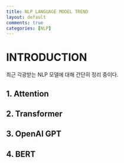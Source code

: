 ```yaml
---
title: NLP LANGUAGE MODEL TREND
layout: default
comments: true
categories: [NLP]
---
```

# INTRODUCTION
최근 각광받는 NLP 모델에 대해 간단히 정리 중이다.


## 1. Attention


## 2. Transformer


## 3. OpenAI GPT


## 4. BERT
